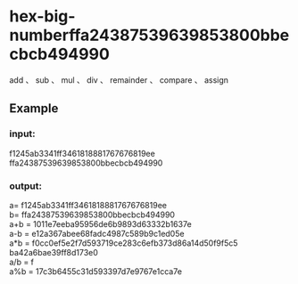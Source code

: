 # hex-big-numberffa24387539639853800bbecbcb494990
add 、 sub 、 mul 、 div 、 remainder 、 compare 、 assign

## Example
### input:
f1245ab3341ff3461818881767676819ee  
ffa24387539639853800bbecbcb494990  

### output:
a= f1245ab3341ff3461818881767676819ee  
b= ffa24387539639853800bbecbcb494990  
a+b = 1011e7eeba95956de6b9893d63332b1637e  
a-b = e12a367abee68fadc4987c589b9c1ed05e  
a*b = f0cc0ef5e2f7d593719ce283c6efb373d86a14d50f9f5c5
ba42a6bae39ff8d173e0  
a/b = f  
a%b = 17c3b6455c31d593397d7e9767e1cca7e  
